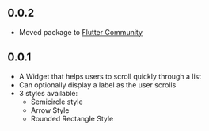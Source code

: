 ## 0.0.2
 * Moved package to [Flutter Community](https://github.com/fluttercommunity)

## 0.0.1

* A Widget that helps users to scroll quickly through a list
* Can optionally display a label as the user scrolls
* 3 styles available:
  * Semicircle style
  * Arrow Style
  * Rounded Rectangle Style
